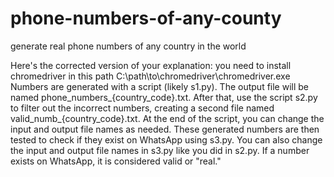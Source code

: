 # phone-numbers-of-any-county
generate real phone numbers of any country in the world 

Here's the corrected version of your explanation:
you need to install chromedriver in this path C:\path\to\chromedriver\chromedriver.exe
Numbers are generated with a script (likely s1.py).
The output file will be named phone_numbers_{country_code}.txt. 
After that, use the script s2.py to filter out the incorrect numbers, creating a second file named valid_numb_{country_code}.txt.
At the end of the script, you can change the input and output file names as needed. These generated numbers are then tested to check if they exist on WhatsApp using s3.py.
You can also change the input and output file names in s3.py like you did in s2.py. If a number exists on WhatsApp, it is considered valid or "real."
